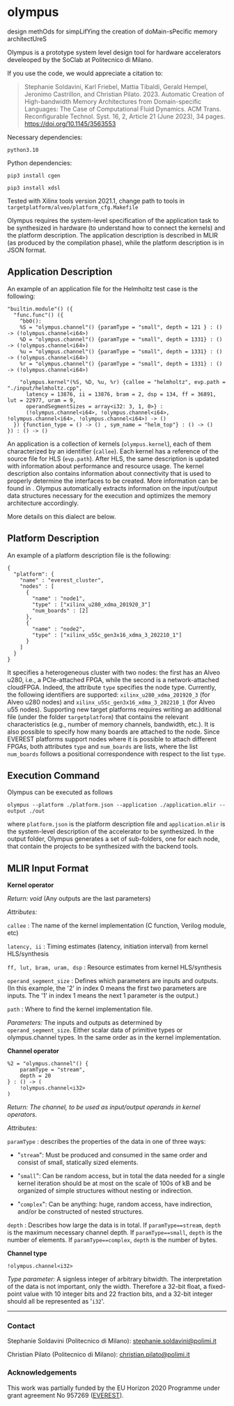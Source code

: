 # olympus
design methOds for simpLifYing the creation of doMain-sPecific memory architectUreS

Olympus is a prototype system level design tool for hardware accelerators develeoped by the SoClab at Politecnico di Milano. 

If you use the code, we would appreciate a citation to:

>Stephanie Soldavini, Karl Friebel, Mattia Tibaldi, Gerald Hempel, Jeronimo Castrillon, and Christian Pilato.
>2023. Automatic Creation of High-bandwidth Memory Architectures from Domain-specific Languages: The Case of Computational Fluid Dynamics.
>ACM Trans. Reconfigurable Technol. Syst. 16, 2, Article 21 (June 2023), 34 pages. https://doi.org/10.1145/3563553


Necessary dependencies:

`python3.10`

Python dependencies:

`pip3 install cgen`

`pip3 install xdsl`

Tested with Xilinx tools version 2021.1, change path to tools in `targetplatform/alveo/platform_cfg.Makefile`

Olympus requires the system-level specification of the application task
to be synthesized in hardware (to understand how to connect the kernels)
and the platform description. The application description is described
in MLIR (as produced by the compilation phase), while the platform
description is in JSON format.

## Application Description

An example of an application file for the Helmholtz test case is the
following:

``` {.mlir language="mlir" numbers="none" breaklines="true" basicstyle="\\small\\ttfamily" autogobble=""}
"builtin.module"() ({
  "func.func"() ({
    ^bb0():
    %S = "olympus.channel"() {paramType = "small", depth = 121 } : () -> (!olympus.channel<i64>)
    %D = "olympus.channel"() {paramType = "small", depth = 1331} : () -> (!olympus.channel<i64>)
    %u = "olympus.channel"() {paramType = "small", depth = 1331} : () -> (!olympus.channel<i64>)
    %r = "olympus.channel"() {paramType = "small", depth = 1331} : () -> (!olympus.channel<i64>)

    "olympus.kernel"(%S, %D, %u, %r) {callee = "helmholtz", evp.path = "./input/helmholtz.cpp",
      latency = 13876, ii = 13876, bram = 2, dsp = 134, ff = 36891, lut = 22977, uram = 9,
      operandSegmentSizes = array<i32: 3, 1, 0>} : 
      (!olympus.channel<i64>, !olympus.channel<i64>, !olympus.channel<i64>, !olympus.channel<i64>) -> ()
  }) {function_type = () -> () , sym_name = "helm_top"} : () -> ()
}) : () -> ()
```

An application is a collection of kernels (`olympus.kernel`), each of
them characterized by an identifier (`callee`). Each kernel has a
reference of the source file for HLS (`evp.path`). After HLS, the same
description is updated with information about performance and resource
usage. The kernel description also contains information about
connectivity that is used to properly determine the interfaces to be
created. More information can be found in . Olympus automatically
extracts information on the input/output data structures necessary for
the execution and optimizes the memory architecture accordingly.

More details on this dialect are below.

## Platform Description

An example of a platform description file is the following:

    {
      "platform": {
        "name" : "everest_cluster",
        "nodes" : [
          {
            "name" : "node1",
            "type" : ["xilinx_u280_xdma_201920_3"]
            "num_boards" : [2]
          },
          {
            "name" : "node2",
            "type" : ["xilinx_u55c_gen3x16_xdma_3_202210_1"]
          }
        ]
      }
    }

It specifies a heterogeneous cluster with two nodes: the first has an
Alveo u280, i.e., a PCIe-attached FPGA, while the second is a
network-attached cloudFPGA. Indeed, the attribute `type` specifies the
node type. Currently, the following identifiers are supported:
`xilinx_u280_xdma_201920_3` (for Alveo u280 nodes) and
`xilinx_u55c_gen3x16_xdma_3_202210_1` (for Alveo u55 nodes). Supporting new target platforms
requires writing an additional file (under the folder `targetplatform`)
that contains the relevant characteristics (e.g., number of memory
channels, bandwidth, etc.). It is also possible to specify how many
boards are attached to the node. Since EVEREST platforms support nodes
where it is possible to attach different FPGAs, both attributes `type`
and `num_boards` are lists, where the list `num_boards` follows a
positional correspondence with respect to the list `type`.

## Execution Command

Olympus can be executed as follows

    olympus --platform ./platform.json --application ./application.mlir --output ./out

where `platform.json` is the platform description file and
`application.mlir` is the system-level description of the accelerator to
be synthesized. In the output folder, Olympus generates a set of
sub-folders, one for each node, that contain the projects to be
synthesized with the backend tools.


## MLIR Input Format

**Kernel operator**

*Return:* *void* (Any outputs are the last parameters)

*Attributes:*

`callee` : The name of the kernel implementation (C function, Verilog
module, etc)

`latency, ii` : Timing estimates (latency, initiation interval) from
kernel HLS/synthesis

`ff, lut, bram, uram, dsp` : Resource estimates from kernel
HLS/synthesis

`operand_segment_size` : Defines which parameters are inputs and
outputs. (In this example, the '2' in index 0 means the first two
parameters are inputs. The '1' in index 1 means the next 1 parameter is
the output.)

`path` : Where to find the kernel implementation file.

*Parameters:* The inputs and outputs as determined by
`operand_segment_size`. Either scalar data of primitive types or
olympus.channel types. In the same order as in the kernel
implementation.

**Channel operator**

    %2 = "olympus.channel"() {
        paramType = "stream",
        depth = 20
    } : () -> (
        !olympus.channel<i32>
    )

*Return:* *The channel, to be used as input/output operands in kernel
operators.*

*Attributes:*

`paramType` : describes the properties of the data in one of three ways:

-   "`stream`": Must be produced and consumed in the same order and
    consist of small, statically sized elements.

-   "`small`": Can be random access, but in total the data needed for a
    single kernel iteration should be at most on the scale of 100s of kB
    and be organized of simple structures without nesting or
    indirection.

-   "`complex`": Can be anything: huge, random access, have indirection,
    and/or be constructed of nested structures.

`depth` : Describes how large the data is in total. If
`paramType==stream`, `depth` is the maximum necessary channel depth. If
`paramType==small`, `depth` is the number of elements. If
`paramType==complex`, `depth` is the number of bytes.

**Channel type**

    !olympus.channel<i32>

*Type parameter:* A signless integer of arbitrary bitwidth. The
interpretation of the data is not important, only the width. Therefore a
32-bit float, a fixed-point value with 10 integer bits and 22 fraction
bits, and a 32-bit integer should all be represented as '`i32`'.

-----------------------

### Contact ###

Stephanie Soldavini (Politecnico di Milano): stephanie.soldavini@polimi.it

Christian Pilato (Politecnico di Milano): christian.pilato@polimi.it

### Acknowledgements ### 

This work was partially funded by the EU Horizon 2020 Programme under grant agreement No 957269 ([EVEREST](https://everest-h2020.eu/)).

